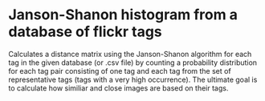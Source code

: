 # Janson-Shanon histogram from a database of flickr tags

Calculates a distance matrix using the Janson-Shanon algorithm for each tag in the given database (or .csv file) by counting a probability distribution for each tag pair consisting of one tag and each tag from the set of representative tags (tags with a very high occurrence). The ultimate goal is to calculate how similiar and close images are based on their tags.
